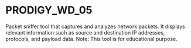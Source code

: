 # PRODIGY_WD_05
Packet sniffer tool that captures and analyzes network packets. It displays relevant information such as source and destination IP addresses, protocols, and payload data. Note:  This tool is for educational purpose.
